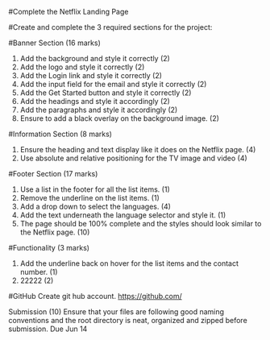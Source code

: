 #Complete the Netflix Landing Page

#Create and  complete the 3 required sections for the project:

#Banner Section (16 marks)
1. Add the background and style it correctly (2)
2. Add the logo and style it correctly (2)
3. Add the Login link and style it correctly (2)
4. Add the input field for the email and style it correctly (2)
5. Add the Get Started button and style it correctly (2)
6. Add the headings and style it accordingly  (2)
7. Add the paragraphs and style it accordingly (2)
8. Ensure to add a black overlay on the background image. (2)

#Information Section (8 marks)
1. Ensure the heading and text display like it does on the Netflix page. (4)
2. Use absolute and relative positioning for the TV image and video (4)

#Footer Section (17 marks)
1. Use a list in the footer for all the list items. (1)
2. Remove the underline on the list items. (1)
3. Add a drop down to select the languages. (4)
4. Add the text underneath the language selector and style it. (1)
5. The page should be 100% complete and the styles should look similar to the Netflix page. (10)

#Functionality (3 marks)
1. Add the underline back on hover for the list items and the contact number. (1)
2. 22222 (2)

#GitHub
Create git hub account.
https://github.com/

Submission (10)
Ensure that your files are following good naming conventions and the root directory is neat, organized and zipped before submission.
Due Jun 14
